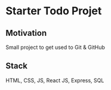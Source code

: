 # Starter Todo Projet
## Motivation
Small project to get used to Git & GitHub
## Stack
HTML, CSS, JS, React JS, Express, SQL
